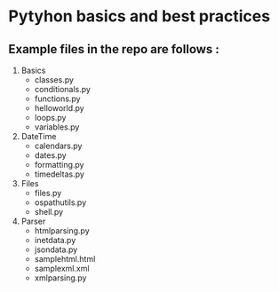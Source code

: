 # Pytyhon basics and best practices 

## Example files in the repo are follows : 

1. Basics
    * classes.py
    * conditionals.py
    * functions.py
    * helloworld.py
    * loops.py
    * variables.py
2. DateTime
    * calendars.py
    * dates.py
    * formatting.py
    * timedeltas.py
3. Files 
    * files.py
    * ospathutils.py
    * shell.py
4. Parser
    * htmlparsing.py
    * inetdata.py
    * jsondata.py
    * samplehtml.html
    * samplexml.xml
    * xmlparsing.py


